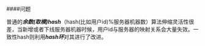 ####问题

普通的***余数(取模)hash***（hash(比如用户id)%服务器机器数）算法伸缩灵活性很差，当新增或者下线服务器机器时候，用户id与服务器的映射关系会大量失效。一致性hash则利用***hash环***对其进行了改进。

